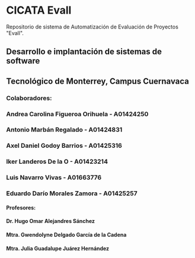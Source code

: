 # CICATA Evall

Repositorio de sistema de Automatización de Evaluación de Proyectos "Evall".

## Desarrollo e implantación de sistemas de software
## Tecnológico de Monterrey, Campus Cuernavaca

### Colaboradores:
### Andrea Carolina Figueroa Orihuela - A01424250
### Antonio Marbán Regalado - A01424831
### Axel Daniel Godoy Barrios - A01425316
### Iker Landeros De la O - A01423214
### Luis Navarro Vivas - A01663776
### Eduardo Darío Morales Zamora - A01425257


#### Profesores:
#### Dr. Hugo Omar Alejandres Sánchez
#### Mtra. Gwendolyne Delgado García de la Cadena
#### Mtra. Julia Guadalupe Juárez Hernández
